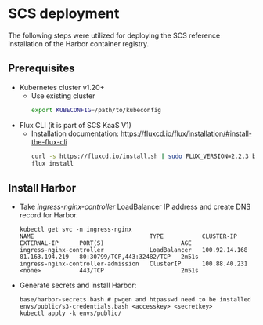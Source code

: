 # SCS deployment

The following steps were utilized for deploying the SCS reference installation of the Harbor container registry.

## Prerequisites

- Kubernetes cluster v1.20+
  - Use existing cluster
    ```bash
    export KUBECONFIG=/path/to/kubeconfig
    ```
- Flux CLI (it is part of SCS KaaS V1)
  - Installation documentation: https://fluxcd.io/flux/installation/#install-the-flux-cli
    ```bash
    curl -s https://fluxcd.io/install.sh | sudo FLUX_VERSION=2.2.3 bash
    flux install
    ```
    
## Install Harbor

- Take *ingress-nginx-controller* LoadBalancer IP address and create DNS record for Harbor.
  ```
  kubectl get svc -n ingress-nginx
  NAME                                 TYPE           CLUSTER-IP      EXTERNAL-IP      PORT(S)                      AGE
  ingress-nginx-controller             LoadBalancer   100.92.14.168   81.163.194.219   80:30799/TCP,443:32482/TCP   2m51s
  ingress-nginx-controller-admission   ClusterIP      100.88.40.231   <none>           443/TCP                      2m51s
  ```

- Generate secrets and install Harbor:
  ```
  base/harbor-secrets.bash # pwgen and htpasswd need to be installed
  envs/public/s3-credentials.bash <accesskey> <secretkey>
  kubectl apply -k envs/public/
  ```
